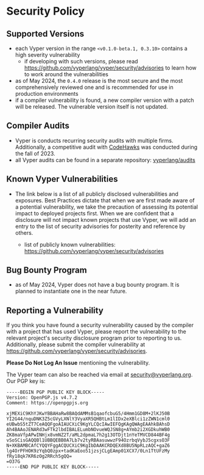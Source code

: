 # Security Policy

## Supported Versions

- each Vyper version in the range `<v0.1.0-beta.1, 0.3.10>` contains a high severity vulnerability
  - if developing with such versions, please read https://github.com/vyperlang/vyper/security/advisories to learn how to work around the vulnerabilities
- as of May 2024, the `0.4.0` release is the most secure and the most comprehensively reviewed one and is recommended for use in production environments
- if a compiler vulnerability is found, a new compiler version with a patch will be released. The vulnerable version itself is not updated.

## Compiler Audits

- Vyper is conducts recurring security audits with multiple firms. Additionally, a competitive audit with [CodeHawks](https://www.codehawks.com/contests/cll5rujmw0001js08menkj7hc) was conducted during the fall of 2023.
- all Vyper audits can be found in a separate repository: [vyperlang/audits](https://github.com/vyperlang/audits)


## Known Vyper Vulnerabilities

- The link below is a list of all publicly disclosed vulnerabilities and exposures.
Best Practices dictate that when we are first made aware of a potential vulnerability,
we take the precaution of assessing its potential impact to deployed projects first.
When we are confident that a disclosure will not impact known projects that use Vyper,
we will add an entry to the list of security advisories for posterity and reference by others.

  - list of publicly known vulnerabilities: https://github.com/vyperlang/vyper/security/advisories


## Bug Bounty Program
- as of May 2024, Vyper does not have a bug bounty program. It is planned to instantiate one in the near future.

## Reporting a Vulnerability

If you think you have found a security vulnerability caused by the compiler with a project that has used Vyper,
please report the vulnerability to the relevant project's security disclosure program prior
to reporting to us. Additionally, please submit the compiler vulnerability at https://github.com/vyperlang/vyper/security/advisories.

**Please Do Not Log An Issue** mentioning the vulnerability.


The Vyper team can also be reached via email at security@vyperlang.org. Our PGP key is:
```
-----BEGIN PGP PUBLIC KEY BLOCK-----
Version: OpenPGP.js v4.7.2
Comment: https://openpgpjs.org

xjMEXiC9KhYJKwYBBAHaRw8BAQdAMMsB1qaofcbuG5/4Hmm1GD8M+2lKJ50B
YI2G44/nquDNK3Z5cGVyLXNlY3VyaXR5QHBtLm1lIDx2eXBlci1zZWN1cml0
eUBwbS5tZT7CeAQQFgoAIAUCXiC9KgYLCQcIAwIEFQgKAgQWAgEAAhkBAhsD
Ah4BAAoJENARd3wFTk2lbdIBALELumbNOvueWQJSN8g+AYmb2i2XGDkuhWB0
ZK8maVfpAPwINHjx8vmNZ2T/aML2dpmaL7h2g13OTDjt1nYeTMVCD844BF4g
vSoSCisGAQQBl1UBBQEBB0A7Lb7v2tyRBAasuwwzF94OzrbqVybJ5cgxsO3F
N+XKBAMBCAfCYQQYFggACQUCXiC9KgIbDAAKCRDQEXd8BU5NpRLzAQC+gaZ6
lg4OrPFHOK9zYqbQ0zpx+tadKaEoo51jzsjCLgEAmp01XCX7/0Ln1TtUFzMy
fRy18qk7KR6zOg2RRch5gQQ=
=O37G
-----END PGP PUBLIC KEY BLOCK-----
```
